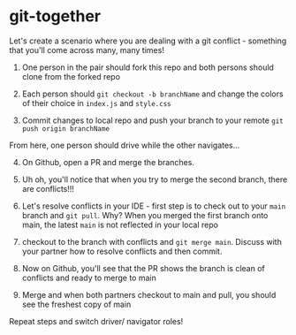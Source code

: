 # git-together

Let's create a scenario where you are dealing with a git conflict - something that you'll come across many, many times!

1. One person in the pair should fork this repo and both persons should clone from the forked repo

2. Each person should `git checkout -b branchName` and change the colors of their choice in `index.js` and `style.css`

3. Commit changes to local repo and push your branch to your remote `git push origin branchName`

From here, one person should drive while the other navigates... 

4. On Github, open a PR and merge the branches. 

5. Uh oh, you'll notice that when you try to merge the second branch, there are conflicts!!!

6. Let's resolve conflicts in your IDE - first step is to check out to your `main` branch and `git pull`. Why? When you merged the first branch onto main, the latest `main` is not reflected in your local repo

7. checkout to the branch with conflicts and `git merge main`. Discuss with your partner how to resolve conflicts and then commit.

8. Now on Github, you'll see that the PR shows the branch is clean of conflicts and ready to merge to main

9. Merge and when both partners checkout to main and pull, you should see the freshest copy of main

Repeat steps and switch driver/ navigator roles!

